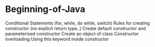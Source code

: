 # Beginning-of-Java
Conditional Statements (for, while, do while, switch)
Rules for creating constructor (no explicit return type..)
Create default constructor and parameterised constructor 
Create an object of class
Constructor overloading
Using this keyword inside constructor
